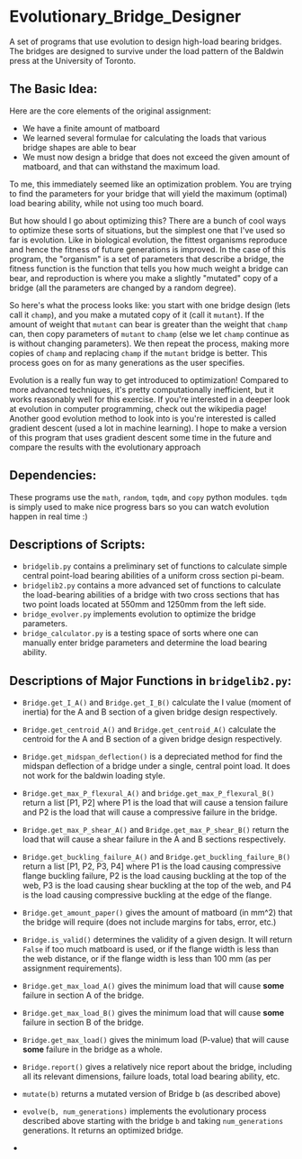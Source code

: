 # Evolutionary_Bridge_Designer
A set of programs that use evolution to design high-load bearing bridges. The bridges are designed to survive under the load pattern of the Baldwin press at the University of Toronto.

## The Basic Idea:
Here are the core elements of the original assignment:
* We have a finite amount of matboard
* We learned several formulae for calculating the loads that various bridge shapes are able to bear
* We must now design a bridge that does not exceed the given amount of matboard, and that can withstand the maximum load.

To me, this immediately seemed like an optimization problem. You are trying to find the parameters for your bridge that will yield the maximum (optimal) load bearing ability, while not using too much board.

But how should I go about optimizing this? There are a bunch of cool ways to optimize these sorts of situations, but the simplest one that I've used so far is evolution. Like in biological evolution, the fittest organisms reproduce and hence the fitness of future generations is improved. In the case of this program, the "organism" is a set of parameters that describe a bridge, the fitness function is the function that tells you how much weight a bridge can bear, and reproduction is where you make a slightly "mutated" copy of a bridge (all the parameters are changed by a random degree).

So here's what the process looks like: you start with one bridge design (lets call it `champ`), and you make a mutated copy of it (call it `mutant`). If the amount of weight that `mutant` can bear is greater than the weight that `champ` can, then copy parameters of `mutant` to `champ` (else we let `champ` continue as is without changing parameters). We then repeat the process, making more copies of `champ` and replacing `champ` if the `mutant` bridge is better. This process goes on for as many generations as the user specifies.

Evolution is a really fun way to get introduced to optimization! Compared to more advanced techniques, it's pretty computationally inefficient, but it works reasonably well for this exercise. If you're interested in a deeper look at evolution in computer programming, check out the wikipedia page! Another good evolution method to look into is you're interested is called gradient descent (used a lot in machine learning). I hope to make a version of this program that uses gradient descent some time in the future and compare the results with the evolutionary approach

## Dependencies:
These programs use the `math`, `random`, `tqdm`, and `copy` python modules. `tqdm` is simply used to make nice progress bars so you can watch evolution happen in real time :)

## Descriptions of Scripts:
* `bridgelib.py` contains a preliminary set of functions to calculate simple central point-load bearing abilities of a uniform cross section pi-beam.
* `bridgelib2.py` contains a more advanced set of functions to calculate the load-bearing abilities of a bridge with two cross sections that has two point loads located at 550mm and 1250mm from the left side.
* `bridge_evolver.py` implements evolution to optimize the bridge parameters.
* `bridge_calculator.py` is a testing space of sorts where one can manually enter bridge parameters and determine the load bearing ability.

## Descriptions of Major Functions in `bridgelib2.py`:
* `Bridge.get_I_A()` and `Bridge.get_I_B()` calculate the I value (moment of inertia) for the A and B section of a given bridge design respectively.
* `Bridge.get_centroid_A()` and `Bridge.get_centroid_A()` calculate the centroid for the A and B section of a given bridge design respectively.
* `Bridge.get_midspan_deflection()` is a depreciated method for find the midspan deflection of a bridge under a single, central point load. It does not work for the baldwin loading style.
* `Bridge.get_max_P_flexural_A()` and `bridge.get_max_P_flexural_B()` return a list [P1, P2] where P1 is the load that will cause a tension failure and P2 is the load that will cause a compressive failure in the bridge.
* `Bridge.get_max_P_shear_A()` and `Bridge.get_max_P_shear_B()` return the load that will cause a shear failure in the A and B sections respectively.
* `Bridge.get_buckling_failure_A()` and `Bridge.get_buckling_failure_B()` return a list [P1, P2, P3, P4] where P1 is the load causing compressive flange buckling failure, P2 is the load causing buckling at the top of the web, P3 is the load causing shear buckling at the top of the web, and P4 is the load causing compressive buckling at the edge of the flange.

* `Bridge.get_amount_paper()` gives the amount of matboard (in mm^2) that the bridge will require (does not include margins for tabs, error, etc.)
* `Bridge.is_valid()` determines the validity of a given design. It will return `False` if too much matboard is used, or if the flange width is less than the web distance, or if the flange width is less than 100 mm (as per assignment requirements).

* `Bridge.get_max_load_A()` gives the minimum load that will cause **some** failure in section A of the bridge.
* `Bridge.get_max_load_B()` gives the minimum load that will cause **some** failure in section B of the bridge.
* `Bridge.get_max_load()` gives the minimum load (P-value) that will cause **some** failure in the bridge as a whole.

* `Bridge.report()` gives a relatively nice report about the bridge, including all its relevant dimensions, failure loads, total load bearing ability, etc.

* `mutate(b)` returns a mutated version of Bridge b (as described above)
* `evolve(b, num_generations)` implements the evolutionary process described above starting with the bridge `b` and taking `num_generations` generations. It returns an optimized bridge.
* 
